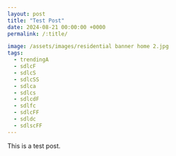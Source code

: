 ```yaml
---
layout: post
title: "Test Post"
date: 2024-08-21 00:00:00 +0000
permalink: /:title/

image: /assets/images/residential banner home 2.jpg
tags:
  - trendingA
  - sdlcF
  - sdlcS
  - sdlcSS
  - sdlca
  - sdlcs
  - sdlcdF
  - sdlfc
  - sdlcFF
  - sdldc
  - sdlscFF
---
```

This is a test post.